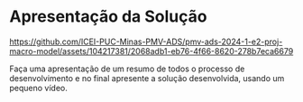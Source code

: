 # Apresentação da Solução

https://github.com/ICEI-PUC-Minas-PMV-ADS/pmv-ads-2024-1-e2-proj-macro-model/assets/104217381/2068adb1-eb76-4f66-8620-278b7eca6679

Faça uma apresentação de um resumo de todos o processo de desenvolvimento e no final apresente a solução desenvolvida, usando um pequeno vídeo.
